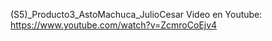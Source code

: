 (S5)_Producto3_AstoMachuca_JulioCesar 
Video en Youtube: https://www.youtube.com/watch?v=ZcmroCoEjv4
